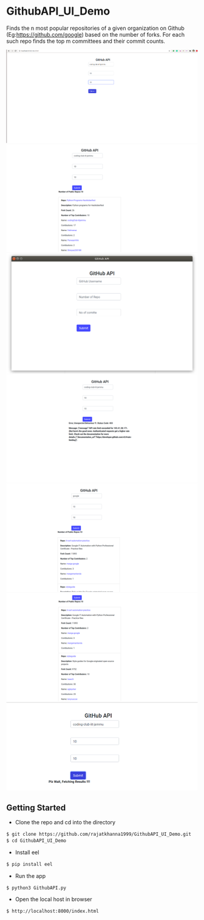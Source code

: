 # GithubAPI_UI_Demo 
Finds the n most popular repositories of a given organization on Github (Eg:https://github.com/google) based on the number of forks. For each such repo finds the top m committees and their commit counts.

![](UIDemo1.png)
![](UIDemo2.png)
![](UIDemo3.png)
![](UIDEmo4.png)
![](UIDemo5.png)
![](UIDemo6.png)
![](UIDemo7.png)

## Getting Started
- Clone the repo and cd into the directory
```sh
$ git clone https://github.com/rajatkhanna1999/GithubAPI_UI_Demo.git
$ cd GithubAPI_UI_Demo
```

- Install eel

```sh
$ pip install eel 
```

- Run the app

```sh
$ python3 GithubAPI.py
```

- Open the local host in browser
```sh
$ http://localhost:8000/index.html
```
